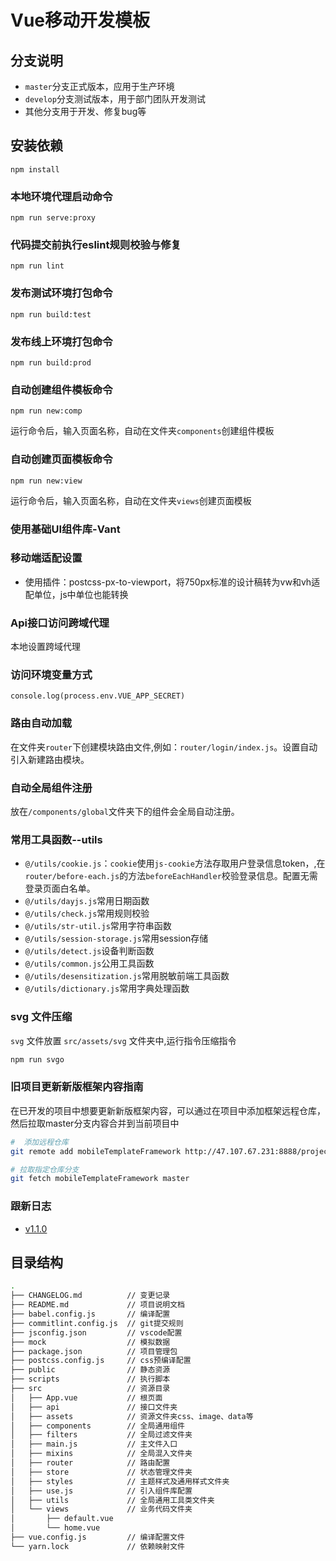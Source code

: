 <!--
 * @Description: readme文档
 * @Version: 0.1
 * @Autor: Chenyt
-->
# Vue移动开发模板

## 分支说明
- `master`分支正式版本，应用于生产环境
- `develop`分支测试版本，用于部门团队开发测试
- 其他分支用于开发、修复bug等
## 安装依赖
```
npm install
```

### 本地环境代理启动命令
```
npm run serve:proxy

```
### 代码提交前执行eslint规则校验与修复
```
npm run lint
```

### 发布测试环境打包命令
```
npm run build:test
```
### 发布线上环境打包命令
```
npm run build:prod
```
### 自动创建组件模板命令
```
npm run new:comp
```

运行命令后，输入页面名称，自动在文件夹`components`创建组件模板

### 自动创建页面模板命令
```
npm run new:view
```

运行命令后，输入页面名称，自动在文件夹`views`创建页面模板

### 使用基础UI组件库-Vant

### 移动端适配设置
* 使用插件：postcss-px-to-viewport，将750px标准的设计稿转为vw和vh适配单位，js中单位也能转换

### Api接口访问跨域代理
本地设置跨域代理
### 访问环境变量方式
 `console.log(process.env.VUE_APP_SECRET)`

### 路由自动加载
在文件夹`router`下创建模块路由文件,例如：`router/login/index.js`。设置自动引入新建路由模块。

### 自动全局组件注册
放在`/components/global`文件夹下的组件会全局自动注册。


### 常用工具函数--utils
* `@/utils/cookie.js`：`cookie`使用`js-cookie`方法存取用户登录信息token，,在`router/before-each.js`的方法`beforeEachHandler`校验登录信息。配置无需登录页面白名单。
* `@/utils/dayjs.js`常用日期函数
* `@/utils/check.js`常用规则校验
* `@/utils/str-util.js`常用字符串函数
* `@/utils/session-storage.js`常用session存储
* `@/utils/detect.js`设备判断函数
* `@/utils/common.js`公用工具函数
* `@/utils/desensitization.js`常用脱敏前端工具函数
* `@/utils/dictionary.js`常用字典处理函数


### svg 文件压缩

`svg` 文件放置 `src/assets/svg` 文件夹中,运行指令压缩指令

```sh
npm run svgo
```

### 旧项目更新新版框架内容指南

在已开发的项目中想要更新新版框架内容，可以通过在项目中添加框架远程仓库，然后拉取master分支内容合并到当前项目中

```sh
#  添加远程仓库
git remote add mobileTemplateFramework http://47.107.67.231:8888/project-template/mobileInitProject.git

# 拉取指定仓库分支
git fetch mobileTemplateFramework master
```
### 跟新日志
* [v1.1.0](./CHANGELOG.md "2021-01-18") 

## 目录结构

```sh 
.
├── CHANGELOG.md          // 变更记录
├── README.md             // 项目说明文档
├── babel.config.js       // 编译配置
├── commitlint.config.js  // git提交规则
├── jsconfig.json         // vscode配置
├── mock                  // 模拟数据
├── package.json          // 项目管理包
├── postcss.config.js     // css预编译配置
├── public                // 静态资源
├── scripts               // 执行脚本
├── src                   // 资源目录
│   ├── App.vue           // 根页面
│   ├── api               // 接口文件夹
│   ├── assets            // 资源文件夹css、image、data等
│   ├── components        // 全局通用组件
│   ├── filters           // 全局过滤文件夹
│   ├── main.js           // 主文件入口
│   ├── mixins            // 全局混入文件夹
│   ├── router            // 路由配置
│   ├── store             // 状态管理文件夹
│   ├── styles            // 主题样式及通用样式文件夹
│   ├── use.js            // 引入组件库配置
│   ├── utils             // 全局通用工具类文件夹
│   └── views             // 业务代码文件夹
│       ├── default.vue
│       └── home.vue
├── vue.config.js         // 编译配置文件
└── yarn.lock             // 依赖映射文件
```